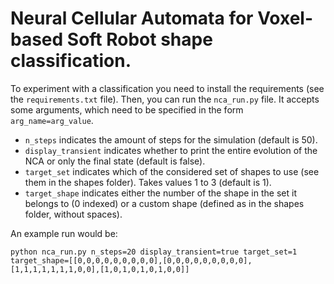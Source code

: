 # Neural Cellular Automata for Voxel-based Soft Robot shape classification.

To experiment with a classification you need to install the requirements (see the `requirements.txt` file).
Then, you can run the `nca_run.py` file.
It accepts some arguments, which need to be specified in the form `arg_name=arg_value`.

- `n_steps` indicates the amount of steps for the simulation (default is 50).
- `display_transient` indicates whether to print the entire evolution of the NCA or only the final state (default is false).
- `target_set` indicates which of the considered set of shapes to use (see them in the shapes folder). Takes values 1 to 3 (default is 1).
- `target_shape` indicates either the number of the shape in the set it belongs to (0 indexed) or a custom shape (defined as in the shapes folder, without spaces).

An example run would be:
```
python nca_run.py n_steps=20 display_transient=true target_set=1 target_shape=[[0,0,0,0,0,0,0,0,0],[0,0,0,0,0,0,0,0,0],[1,1,1,1,1,1,1,0,0],[1,0,1,0,1,0,1,0,0]]
```
